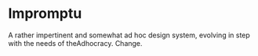 # Impromptu

A rather impertinent and somewhat ad hoc design system, evolving in step with the needs of theAdhocracy. Change.
